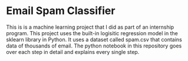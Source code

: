 # Email Spam Classifier

This is is a machine learning project that I did as part of an internship program. This project uses the built-in logisitic regression model in the sklearn library in Python. It uses a dataset called spam.csv that contains data of thousands of email. The python notebook in this repository goes over each step in detail and explains every single step. 
